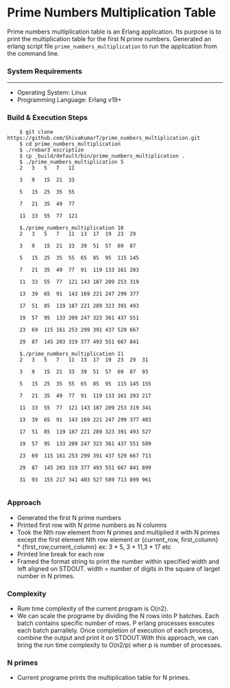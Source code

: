 # Prime Numbers Multiplication Table

Prime numbers multiplication table is an Erlang application. Its purpose is to print the multiplication table for the first N prime numbers. Generated an erlang script file `prime_numbers_multiplication` to run the application from the command line.

### System Requirements
-------------------
+ Operating System: Linux
+ Programming Language: Erlang v19+

### Build & Execution Steps
```shell
    $ git clone https://github.com/ShivaKumarT/prime_numbers_multiplication.git
    $ cd prime_numbers_multiplication
    $ ./rebar3 escriptize
    $ cp _build/default/bin/prime_numbers_multiplication .
    $ ./prime_numbers_multiplication 5
    2   3   5   7   11  

    3   9   15  21  33  

    5   15  25  35  55  

    7   21  35  49  77  

    11  33  55  77  121 
    
    $./prime_numbers_multiplication 10
    2   3   5   7   11  13  17  19  23  29  

    3   9   15  21  33  39  51  57  69  87  

    5   15  25  35  55  65  85  95  115 145 

    7   21  35  49  77  91  119 133 161 203 

    11  33  55  77  121 143 187 209 253 319 

    13  39  65  91  143 169 221 247 299 377 

    17  51  85  119 187 221 289 323 391 493 

    19  57  95  133 209 247 323 361 437 551 

    23  69  115 161 253 299 391 437 529 667 

    29  87  145 203 319 377 493 551 667 841 
    
    $./prime_numbers_multiplication 11
    2   3   5   7   11  13  17  19  23  29  31  

    3   9   15  21  33  39  51  57  69  87  93  

    5   15  25  35  55  65  85  95  115 145 155 

    7   21  35  49  77  91  119 133 161 203 217 

    11  33  55  77  121 143 187 209 253 319 341 

    13  39  65  91  143 169 221 247 299 377 403 

    17  51  85  119 187 221 289 323 391 493 527 

    19  57  95  133 209 247 323 361 437 551 589 

    23  69  115 161 253 299 391 437 529 667 713 

    29  87  145 203 319 377 493 551 667 841 899 

    31  93  155 217 341 403 527 589 713 899 961 
    
```
### Approach
+ Generated the first N prime numbers
+ Printed first row with N prime numbers as N columns
+ Took the Nth row element from N primes and multiplied it with N primes except the first element
    Nth row element or {current_row, first_column} * {first_row,current_column}
    ex: 3 * 5, 3 * 11,3 * 17 etc
+ Printed line break for each row
+ Framed the format string to print the number within specified width and left aligned on STDOUT. 
    width = number of digits in the square of larget number in N primes.
    
### Complexity
+ Rum time complexity of the current program is O(n2). 
+ We can scale the programe by dividing the N rows into P batches. Each batch contains specific number of rows. P erlang processes executes each batch parrallely. Once completion of execution of each process, combine the output and print it on STDOUT.With this approach, we can bring the run time complexity to O(n2/p) wher p is number of processes.

### N primes
+ Current programe prints the multiplication table for N primes.
    
